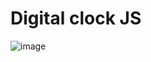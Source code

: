 # Digital clock JS

![image](https://user-images.githubusercontent.com/112868702/236078949-e5cf9395-66f0-44db-8636-5117a4ae7851.png)